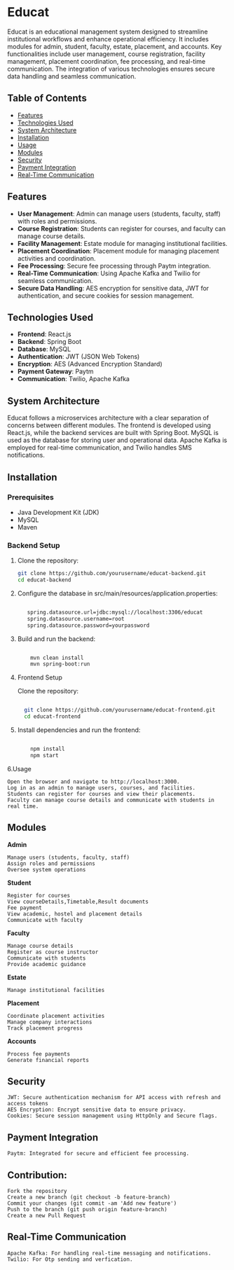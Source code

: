 # Educat

Educat is an educational management system designed to streamline institutional workflows and enhance operational efficiency. It includes modules for admin, student, faculty, estate, placement, and accounts. Key functionalities include user management, course registration, facility management, placement coordination, fee processing, and real-time communication. The integration of various technologies ensures secure data handling and seamless communication.

## Table of Contents

- [Features](#features)
- [Technologies Used](#technologies-used)
- [System Architecture](#system-architecture)
- [Installation](#installation)
- [Usage](#usage)
- [Modules](#modules)
- [Security](#security)
- [Payment Integration](#payment-integration)
- [Real-Time Communication](#real-time-communication)

## Features

- **User Management**: Admin can manage users (students, faculty, staff) with roles and permissions.
- **Course Registration**: Students can register for courses, and faculty can manage course details.
- **Facility Management**: Estate module for managing institutional facilities.
- **Placement Coordination**: Placement module for managing placement activities and coordination.
- **Fee Processing**: Secure fee processing through Paytm integration.
- **Real-Time Communication**: Using Apache Kafka and Twilio for seamless communication.
- **Secure Data Handling**: AES encryption for sensitive data, JWT for authentication, and secure cookies for session management.

## Technologies Used

- **Frontend**: React.js
- **Backend**: Spring Boot
- **Database**: MySQL
- **Authentication**: JWT (JSON Web Tokens)
- **Encryption**: AES (Advanced Encryption Standard)
- **Payment Gateway**: Paytm
- **Communication**: Twilio, Apache Kafka

## System Architecture

Educat follows a microservices architecture with a clear separation of concerns between different modules. The frontend is developed using React.js, while the backend services are built with Spring Boot. MySQL is used as the database for storing user and operational data. Apache Kafka is employed for real-time communication, and Twilio handles SMS notifications.

## Installation

### Prerequisites

- Java Development Kit (JDK)
- MySQL
- Maven

### Backend Setup

1. Clone the repository:
   ```bash
   git clone https://github.com/yourusername/educat-backend.git
   cd educat-backend
2. Configure the database in src/main/resources/application.properties:

   ```bash

      spring.datasource.url=jdbc:mysql://localhost:3306/educat
      spring.datasource.username=root
      spring.datasource.password=yourpassword

3. Build and run the backend:

      ```bash

          mvn clean install
          mvn spring-boot:run

4. Frontend Setup

    Clone the repository:

    ```bash

      git clone https://github.com/yourusername/educat-frontend.git
      cd educat-frontend

5. Install dependencies and run the frontend:

   ```bash

       npm install
       npm start

6.Usage

    Open the browser and navigate to http://localhost:3000.
    Log in as an admin to manage users, courses, and facilities.
    Students can register for courses and view their placements.
    Faculty can manage course details and communicate with students in real time.

## Modules
**Admin**

    Manage users (students, faculty, staff)
    Assign roles and permissions
    Oversee system operations

**Student**

    Register for courses
    View courseDetails,Timetable,Result documents
    Fee payment
    View academic, hostel and placement details
    Communicate with faculty 

**Faculty**

    Manage course details
    Register as course instructor
    Communicate with students
    Provide academic guidance

**Estate**

    Manage institutional facilities
   

**Placement**

    Coordinate placement activities
    Manage company interactions
    Track placement progress

**Accounts**

    Process fee payments
    Generate financial reports

## Security

    JWT: Secure authentication mechanism for API access with refresh and access tokens
    AES Encryption: Encrypt sensitive data to ensure privacy.
    Cookies: Secure session management using HttpOnly and Secure flags.

## Payment Integration

    Paytm: Integrated for secure and efficient fee processing.
## Contribution:


    Fork the repository
    Create a new branch (git checkout -b feature-branch)
    Commit your changes (git commit -am 'Add new feature')
    Push to the branch (git push origin feature-branch)
    Create a new Pull Request




## Real-Time Communication

    Apache Kafka: For handling real-time messaging and notifications.
    Twilio: For Otp sending and verfication.
